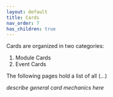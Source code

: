 ```yaml
---
layout: default
title: Cards
nav_order: 7
has_children: true
---
```


Cards are organized in two categories:

1. Module Cards
2. Event Cards

The following pages hold a list of all (...)


*describe general card mechanics here*
